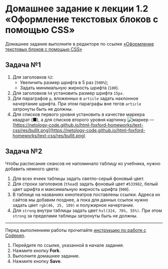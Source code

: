 # Домашнее задание к лекции 1.2 «Оформление текстовых блоков с помощью CSS»
Домашнее задание выполните в редакторе по ссылке [«Оформление текстовых блоков с помощью CSS»](https://codepen.io/Netology/pen/NzxLjL?editors=1100)

## Задача №1

1. Для заголовков `h2`:
    * Увеличить размер шрифта в 5 раз (`500%`);
    * Задать минимальную жирность шрифта (`100`).
2. Для заголовков `h4` установить размер шрифта `15px`.
3. Для параграфов `p`, вложенных в `article` задать наклонное начертание шрифта. При этом параграфы вне тегов `article` затронуты быть не должны.
4. Для списков первого уровня установить в качестве маркера квадрат (■), а для списков второго уровня картинку ![маркер](https://netology-code.github.io/html-foxford-homeworks/text-css/res/bullit.png) — [https://netology-code.github.io/html-foxford-homeworks/text-css/res/bullit.png](https://netology-code.github.io/html-foxford-homeworks/text-css/res/bullit.png)

## Задача №2
Чтобы расписание сеансов не напоминало таблицу из учебника, нужно добавить немного цвета:

1. Для всех ячеек таблицы задать светло-серый фоновый цвет.
2. Для строки заголовков (`thead`) задать фоновый цвет `#533982`, белый цвет шрифта и максимальную жирность шрифта (`900`).
3. В таблице на названиях кинотеатров поставлены ссылки. Адреса их сайтов мы добавим позднее, а пока для данных ссылок нужно задать цвет `rgb(46, 25, 109)` и полужирное начертание.
4. Для `strong` внутри таблицы задать цвет `hsl(324, 76%, 55%)`. При этом `strong` за пределами таблицы затронуты быть не должны.

---
Перед выполнением работы прочитайте [инструкцию по работе с Codepen](https://netology-code.github.io/guides/codepen/).

1. Перейдите по ссылке, указанной в начале задания.
2. Нажмите кнопку **Fork**.
3. Выполните домашнее задание.
4. Нажмите кнопку **Save**.